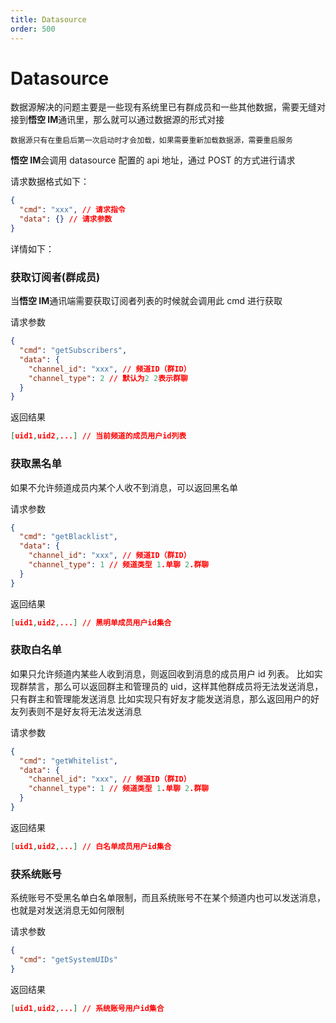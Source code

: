 ```yaml
---
title: Datasource
order: 500
---
```


# Datasource

数据源解决的问题主要是一些现有系统里已有群成员和一些其他数据，需要无缝对接到**悟空 IM**通讯里，那么就可以通过数据源的形式对接

`数据源只有在重启后第一次启动时才会加载，如果需要重新加载数据源，需要重启服务`

**悟空 IM**会调用 datasource 配置的 api 地址，通过 POST 的方式进行请求

请求数据格式如下：

```json
{
  "cmd": "xxx", // 请求指令
  "data": {} // 请求参数
}
```

详情如下：

### 获取订阅者(群成员)

当**悟空 IM**通讯端需要获取订阅者列表的时候就会调用此 cmd 进行获取

请求参数

```json
{
  "cmd": "getSubscribers",
  "data": {
    "channel_id": "xxx", // 频道ID（群ID）
    "channel_type": 2 // 默认为2 2表示群聊
  }
}
```

返回结果

```json
[uid1,uid2,...] // 当前频道的成员用户id列表
```

### 获取黑名单

如果不允许频道成员内某个人收不到消息，可以返回黑名单

请求参数

```json
{
  "cmd": "getBlacklist",
  "data": {
    "channel_id": "xxx", // 频道ID（群ID）
    "channel_type": 1 // 频道类型 1.单聊 2.群聊
  }
}
```

返回结果

```json
[uid1,uid2,...] // 黑明单成员用户id集合
```

### 获取白名单

如果只允许频道内某些人收到消息，则返回收到消息的成员用户 id 列表。
比如实现群禁言，那么可以返回群主和管理员的 uid，这样其他群成员将无法发送消息，只有群主和管理能发送消息
比如实现只有好友才能发送消息，那么返回用户的好友列表则不是好友将无法发送消息

请求参数

```json
{
  "cmd": "getWhitelist",
  "data": {
    "channel_id": "xxx", // 频道ID（群ID）
    "channel_type": 1 // 频道类型 1.单聊 2.群聊
  }
}
```

返回结果

```json
[uid1,uid2,...] // 白名单成员用户id集合
```

### 获系统账号

系统账号不受黑名单白名单限制，而且系统账号不在某个频道内也可以发送消息，也就是对发送消息无如何限制

请求参数

```json
{
  "cmd": "getSystemUIDs"
}
```

返回结果

```json
[uid1,uid2,...] // 系统账号用户id集合
```

